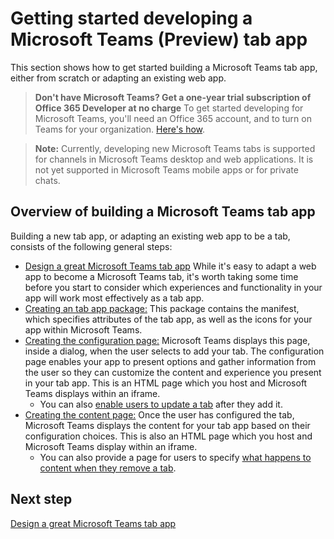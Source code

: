 ﻿# Getting started developing a Microsoft Teams (Preview) tab app

This section shows how to get started building a Microsoft Teams tab app, either from scratch or adapting an existing web app.

> **Don't have Microsoft Teams? Get a one-year trial subscription of Office 365 Developer at no charge** To get started developing for Microsoft Teams, you'll need an Office 365 account, and to turn on Teams for your organization. [Here's how](setup.md).

>**Note:** Currently, developing new Microsoft Teams tabs is supported for channels in Microsoft Teams desktop and web applications. It is not yet supported in Microsoft Teams mobile apps or for private chats.

## Overview of building a Microsoft Teams tab app

Building a new tab app, or adapting an existing web app to be a tab, consists of the following general steps:

*  [Design a great Microsoft Teams tab app](design.md) While it's easy to adapt a web app to become a Microsoft Teams tab, it's worth taking some time before you start to consider which experiences and functionality in your app will work most effectively as a tab app. 
*  [Creating an tab app package:](createtabpackage.md) This package contains the manifest, which specifies attributes of the tab app, as well as the icons for your app within Microsoft Teams.
*  [Creating the configuration page:](createtabconfigui.md) Microsoft Teams displays this page, inside a dialog, when the user selects to add your tab. The configuration page enables your app to present options and gather information from the user so they can customize the content and experience you present in your tab app. This is an HTML page which you host and Microsoft Teams displays within an iframe.
	*  You can also [enable users to update a tab](updateremovetab.md#updating-an-existing-tab-instance) after they add it. 
*  [Creating the content page:](createtabcontent.md) Once the user has configured the tab, Microsoft Teams displays the content for your tab app based on their configuration choices. This is also an HTML page which you host and Microsoft Teams display within an iframe.
	* You can also provide a page for users to specify [what happens to content when they remove a tab](updateremovetab.md#removing-a-tab).


## Next step

[Design a great Microsoft Teams tab app](design.md)